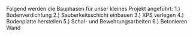 Folgend werden die Bauphasen für unser kleines Projekt angeführt:
1.) Bodenverdichtung
2.) Sauberkeitsschicht einbauen
3.) XPS verlegen
4.) Bodenplatte herstellen
5.) Schal- und Bewehrungsarbeiten
6.) Betonieren Wand
